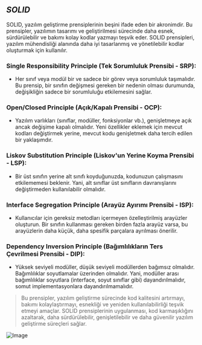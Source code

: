## _SOLID_

SOLID, yazılım geliştirme prensiplerinin beşini ifade eden bir akronimdir. Bu prensipler, yazılımın tasarımı ve geliştirilmesi sürecinde daha esnek, sürdürülebilir ve bakımı kolay kodlar yazmayı teşvik eder. SOLID prensipleri, yazılım mühendisliği alanında daha iyi tasarlanmış ve yönetilebilir kodlar oluşturmak için kullanılır.

### Single Responsibility Principle (Tek Sorumluluk Prensibi - SRP):
- Her sınıf veya modül bir ve sadece bir görev veya sorumluluk taşımalıdır. Bu prensip, bir sınıfın değişmesi gereken bir nedenin olması durumunda, değişikliğin sadece bir sorumluluğu etkilemesini sağlar.

### Open/Closed Principle (Açık/Kapalı Prensibi - OCP):
- Yazılım varlıkları (sınıflar, modüller, fonksiyonlar vb.), genişletmeye açık ancak değişime kapalı olmalıdır. Yeni özellikler eklemek için mevcut kodları değiştirmek yerine, mevcut kodu genişletmek daha tercih edilen bir yaklaşımdır.

### Liskov Substitution Principle (Liskov'un Yerine Koyma Prensibi - LSP): 
- Bir üst sınıfın yerine alt sınıfı koyduğunuzda, kodunuzun çalışmasını etkilememesi beklenir. Yani, alt sınıflar üst sınıfların davranışlarını değiştirmeden kullanılabilir olmalıdır.

### Interface Segregation Principle (Arayüz Ayırımı Prensibi - ISP): 
- Kullanıcılar için gereksiz metodları içermeyen özelleştirilmiş arayüzler oluşturun. Bir sınıfın kullanması gereken birden fazla arayüz varsa, bu arayüzlerin daha küçük, daha spesifik parçalara ayrılması önerilir.

### Dependency Inversion Principle (Bağımlılıkların Ters Çevrilmesi Prensibi - DIP): 
- Yüksek seviyeli modüller, düşük seviyeli modüllerden bağımsız olmalıdır. Bağımlılıklar soyutlamalar üzerinden olmalıdır. Yani, modüller arası bağımlılıklar soyutlara (interface, soyut sınıflar gibi) dayandırılmalıdır, somut implementasyonlara dayandırılmamalıdır.


> Bu prensipler, yazılım geliştirme sürecinde kod kalitesini artırmayı, bakımı kolaylaştırmayı, esnekliği ve yeniden kullanılabilirliği teşvik etmeyi amaçlar. SOLID prensiplerinin uygulanması, kod karmaşıklığını azaltarak, daha sürdürülebilir, genişletilebilir ve daha güvenilir yazılım geliştirme süreçleri sağlar.

![Image](https://miro.medium.com/v2/resize:fit:4800/format:webp/1*OzwARbvHUg1RlZ7LYyLCrg.png)
